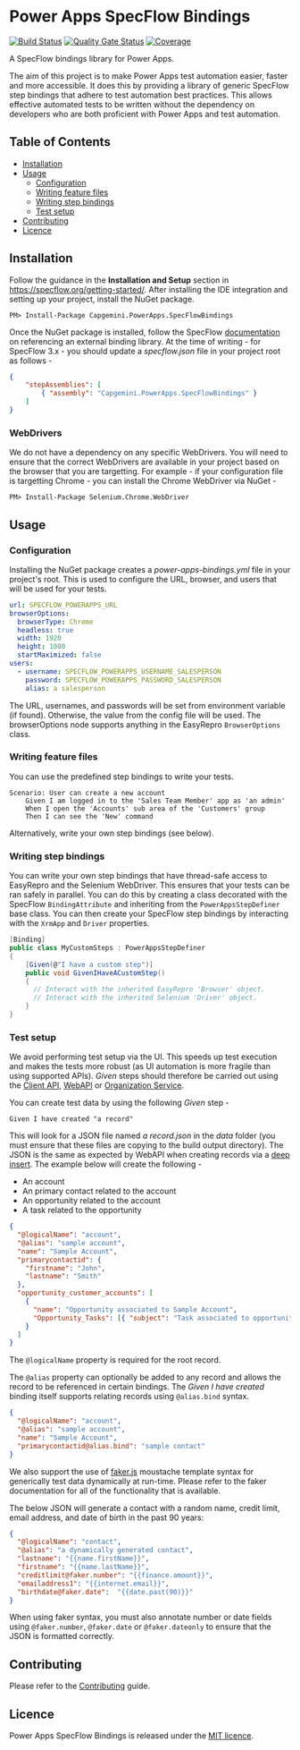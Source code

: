 # Power Apps SpecFlow Bindings

[![Build Status](https://capgeminiuk.visualstudio.com/GitHub%20Support/_apis/build/status/CI-Builds/NuGet%20Packages/Capgemini.PowerApps.SpecFlowBindings?branchName=master)](https://capgeminiuk.visualstudio.com/GitHub%20Support/_build/latest?definitionId=195&branchName=master) [![Quality Gate Status](https://sonarcloud.io/api/project_badges/measure?project=Capgemini_powerapps-specflow-bindings&metric=alert_status)](https://sonarcloud.io/dashboard?id=Capgemini_powerapps-specflow-bindings) [![Coverage](https://sonarcloud.io/api/project_badges/measure?project=Capgemini_powerapps-specflow-bindings&metric=coverage)](https://sonarcloud.io/dashboard?id=Capgemini_powerapps-specflow-bindings)

A SpecFlow bindings library for Power Apps.

The aim of this project is to make Power Apps test automation easier, faster and more accessible. It does this by providing a library of generic SpecFlow step bindings that adhere to test automation best practices. This allows effective automated tests to be written without the dependency on developers who are both proficient with Power Apps and test automation.

## Table of Contents

- [Installation](#Installation)
- [Usage](#Usage)
  - [Configuration](#Configuration)
  - [Writing feature files](#Writing-feature-files)
  - [Writing step bindings](#Writing-step-bindings)
  - [Test setup](#Test-setup)
- [Contributing](#Contributing)
- [Licence](#Licence)

## Installation

Follow the guidance in the **Installation and Setup** section in https://specflow.org/getting-started/. After installing the IDE integration and setting up your project, install the NuGet package.

```shell
PM> Install-Package Capgemini.PowerApps.SpecFlowBindings
```

Once the NuGet package is installed, follow the SpecFlow [documentation](https://specflow.org/documentation/Configuration/) on referencing an external binding library. At the time of writing - for SpecFlow 3.x - you should update a _specflow.json_ file in your project root as follows -

```json
{
    "stepAssemblies": [
        { "assembly": "Capgemini.PowerApps.SpecFlowBindings" }
    ]
}
```

### WebDrivers

We do not have a dependency on any specific WebDrivers. You will need to ensure that the correct WebDrivers are available in your project based on the browser that you are targetting. For example - if your configuration file is targetting Chrome - you can install the Chrome WebDriver via NuGet - 

```shell
PM> Install-Package Selenium.Chrome.WebDriver
```

## Usage

### Configuration

Installing the NuGet package creates a _power-apps-bindings.yml_ file in your project's root. This is used to configure the URL, browser, and users that will be used for your tests.

```yaml
url: SPECFLOW_POWERAPPS_URL
browserOptions:
  browserType: Chrome
  headless: true
  width: 1920
  height: 1080
  startMaximized: false
users:
  - username: SPECFLOW_POWERAPPS_USERNAME_SALESPERSON
    password: SPECFLOW_POWERAPPS_PASSWORD_SALESPERSON
    alias: a salesperson
```

The URL, usernames, and passwords will be set from environment variable (if found). Otherwise, the value from the config file will be used. The browserOptions node supports anything in the EasyRepro `BrowserOptions` class.

### Writing feature files

You can use the predefined step bindings to write your tests.

```gherkin
Scenario: User can create a new account
	Given I am logged in to the 'Sales Team Member' app as 'an admin'
	When I open the 'Accounts' sub area of the 'Customers' group
	Then I can see the 'New' command
```

Alternatively, write your own step bindings (see below).

### Writing step bindings

You can write your own step bindings that have thread-safe access to EasyRepro and the Selenium WebDriver. This ensures that your tests can be ran safely in parallel. You can do this by creating a class decorated with the SpecFlow `BindingAttribute` and inheriting from the `PowerAppsStepDefiner` base class. You can then create your SpecFlow step bindings by interacting with the `XrmApp` and `Driver` properties.

```csharp
[Binding]
public class MyCustomSteps : PowerAppsStepDefiner
{
    [Given(@"I have a custom step")]
    public void GivenIHaveACustomStep()
    {
      // Interact with the inherited EasyRepro 'Browser' object.
      // Interact with the inherited Selenium 'Driver' object.
    }
}
```

### Test setup

We avoid performing test setup via the UI. This speeds up test execution and makes the tests more robust (as UI automation is more fragile than using supported APIs). _Given_ steps should therefore be carried out using the [Client API](client-api), [WebAPI](web-api) or [Organization Service](org-service).

You can create test data by using the following _Given_ step -

```gherkin
Given I have created "a record"
```

This will look for a JSON file named _a record.json_ in the _data_ folder (you must ensure that these files are copying to the build output directory). The JSON is the same as expected by WebAPI when creating records via a [deep insert](https://docs.microsoft.com/en-us/dynamics365/customer-engagement/developer/webapi/create-entity-web-api#create-related-entities-in-one-operation). The example below will create the following -

- An account
- An primary contact related to the account
- An opportunity related to the account
- A task related to the opportunity

```json
{
  "@logicalName": "account",
  "@alias": "sample account",
  "name": "Sample Account",
  "primarycontactid": {
    "firstname": "John",
    "lastname": "Smith"
  },
  "opportunity_customer_accounts": [
    {
      "name": "Opportunity associated to Sample Account",
      "Opportunity_Tasks": [{ "subject": "Task associated to opportunity" }]
    }
  ]
}
```

The `@logicalName` property is required for the root record.

The `@alias` property can optionally be added to any record and allows the record to be referenced in certain bindings. The _Given I have created_ binding itself supports relating records using `@alias.bind` syntax.

```json
{
  "@logicalName": "account",
  "@alias": "sample account",
  "name": "Sample Account",
  "primarycontactid@alias.bind": "sample contact" 
}
```

We also support the use of 
[faker.js](https://github.com/marak/Faker.js) moustache template syntax for generically test data dynamically at run-time. Please refer to the faker documentation for all of the functionality that is available. 

The below JSON will generate a contact with a random name, credit limit, email address, and date of birth in the past 90 years:

```json
{
  "@logicalName": "contact",
  "@alias": "a dynamically generated contact",
  "lastname": "{{name.firstName}}",
  "firstname": "{{name.lastName}}",
  "creditlimit@faker.number": "{{finance.amount}}",
  "emailaddress1": "{{internet.email}}",
  "birthdate@faker.date":  "{{date.past(90)}}"
}
```

When using faker syntax, you must also annotate number or date fields using `@faker.number`, `@faker.date` or `@faker.dateonly` to ensure that the JSON is formatted correctly.

## Contributing

Please refer to the [Contributing](./CONTRIBUTING.md) guide.

## Licence

Power Apps SpecFlow Bindings is released under the [MIT licence](./LICENCE).
